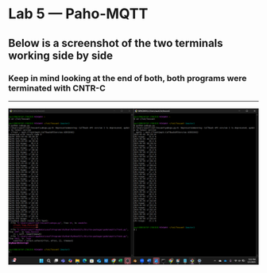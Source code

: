 # Lab 5 — Paho-MQTT
## Below is a screenshot of the two terminals working side by side
### Keep in mind looking at the end of both, both programs were terminated with CNTR-C
---
![](https://github.com/AnotherAnotherAustin/repotime/blob/main/Lab5terminal.png)
